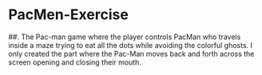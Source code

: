 # PacMen-Exercise

##. The Pac-man game where the player controls PacMan who travels inside a maze trying to eat all the dots while avoiding the colorful ghosts. I only created the part where the Pac-Man moves back and forth across the screen opening and closing their mouth.
